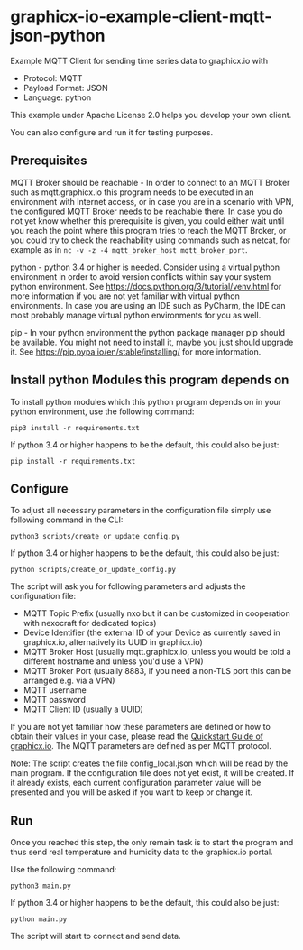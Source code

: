 # graphicx-io-example-client-mqtt-json-python

Example MQTT Client for sending time series data to graphicx.io with

* Protocol: MQTT
* Payload Format: JSON
* Language: python

This example under Apache License 2.0 helps you develop your own client.

You can also configure and run it for testing purposes.

## Prerequisites

MQTT Broker should be reachable - In order to connect to an MQTT Broker such as mqtt.graphicx.io this program needs to be executed in an environment with Internet access, or in case you are in a scenario with VPN, the configured MQTT Broker needs to be reachable there. In case you do not yet know whether this prerequisite is given, you could either wait until you reach the point where this program tries to reach the MQTT Broker, or you could try to check the reachability using commands such as netcat, for example as in `nc -v -z -4 mqtt_broker_host mqtt_broker_port`.

python - python 3.4 or higher is needed. Consider using a virtual python environment in order to avoid version conflicts within say your system python environment. See https://docs.python.org/3/tutorial/venv.html for more information if you are not yet familiar with virtual python environments. In case you are using an IDE such as PyCharm, the IDE can most probably manage virtual python environments for you as well.

pip - In your python environment the python package manager pip should be available. You might not need to install it, maybe you just should upgrade it. See https://pip.pypa.io/en/stable/installing/ for more information.

## Install python Modules this program depends on

To install python modules which this python program depends on in your python environment, use the following command:

```
pip3 install -r requirements.txt
```

If python 3.4 or higher happens to be the default, this could also be just:

```
pip install -r requirements.txt
```

## Configure

To adjust all necessary parameters in the configuration file simply use following command in the CLI:

```
python3 scripts/create_or_update_config.py
```

If python 3.4 or higher happens to be the default, this could also be just:

```
python scripts/create_or_update_config.py
```

The script will ask you for following parameters and adjusts the configuration file:

- MQTT Topic Prefix (usually nxo but it can be customized in cooperation with nexocraft for dedicated topics)
- Device Identifier (the external ID of your Device as currently saved in graphicx.io, alternatively its UUID in graphicx.io)
- MQTT Broker Host (usually mqtt.graphicx.io, unless you would be told a different hostname and unless you'd use a VPN)
- MQTT Broker Port (usually 8883, if you need a non-TLS port this can be arranged e.g. via a VPN)
- MQTT username
- MQTT password
- MQTT Client ID (usually a UUID)

If you are not yet familiar how these parameters are defined or how to obtain their values in your case, please read the [Quickstart Guide of graphicx.io](https://helpcenter.graphicx.io/en/support/solutions/79000057338). The MQTT parameters are defined as per MQTT protocol.

Note: The script creates the file config_local.json which will be read by the main program. If the configuration file does not yet exist, it will be created. If it already exists, each current configuration parameter value will be presented and you will be asked if you want to keep or change it. 

## Run

Once you reached this step, the only remain task is to start the program and thus send real temperature and humidity data to the graphicx.io portal.

Use the following command:

```
python3 main.py
```

If python 3.4 or higher happens to be the default, this could also be just:

```
python main.py
```

The script will start to connect and send data.

